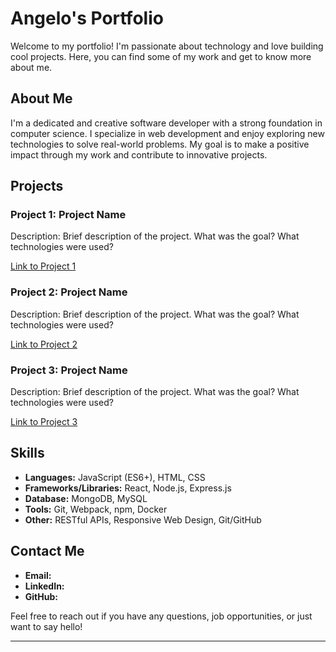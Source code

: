 # Angelo's Portfolio

Welcome to my portfolio! I'm passionate about technology and love building cool projects. Here, you can find some of my work and get to know more about me.

## About Me

I'm a dedicated and creative software developer with a strong foundation in computer science. I specialize in web development and enjoy exploring new technologies to solve real-world problems. My goal is to make a positive impact through my work and contribute to innovative projects.

## Projects

### Project 1: Project Name

Description: Brief description of the project. What was the goal? What technologies were used?

[Link to Project 1](#)

### Project 2: Project Name

Description: Brief description of the project. What was the goal? What technologies were used?

[Link to Project 2](#) 

### Project 3: Project Name

Description: Brief description of the project. What was the goal? What technologies were used?

[Link to Project 3](#) 

## Skills

- **Languages:** JavaScript (ES6+), HTML, CSS
- **Frameworks/Libraries:** React, Node.js, Express.js
- **Database:** MongoDB, MySQL
- **Tools:** Git, Webpack, npm, Docker
- **Other:** RESTful APIs, Responsive Web Design, Git/GitHub

## Contact Me

- **Email:** 
- **LinkedIn:** 
- **GitHub:** 

Feel free to reach out if you have any questions, job opportunities, or just want to say hello!

---

